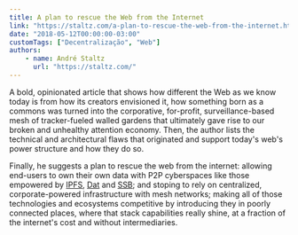 ```yaml
---
title: A plan to rescue the Web from the Internet
link: "https://staltz.com/a-plan-to-rescue-the-web-from-the-internet.html"
date: "2018-05-12T00:00:00-03:00"
customTags: ["Decentralização", "Web"]
authors:
    - name: André Staltz
      url: "https://staltz.com/"
---
```


A bold, opinionated article that shows how different the Web as we know today is from how its creators envisioned it, how something born as a commons was turned into the corporative, for-profit, surveillance-based mesh of tracker-fueled walled gardens that ultimately gave rise to our broken and unhealthy attention economy. Then, the author lists the technical and architectural flaws that originated and support today's web's power structure and how they do so.

Finally, he suggests a plan to rescue the web from the internet: allowing end-users to own their own data with P2P cyberspaces like those empowered by [IPFS](https://ipfs.io/), [Dat](https://datproject.org/) and [SSB](http://scuttlebutt.nz/); and stoping to rely on centralized, corporate-powered infrastructure with mesh networks; making all of those technologies and ecosystems competitive by introducing they in poorly connected places, where that stack capabilities really shine, at a fraction of the internet's cost and without intermediaries.
